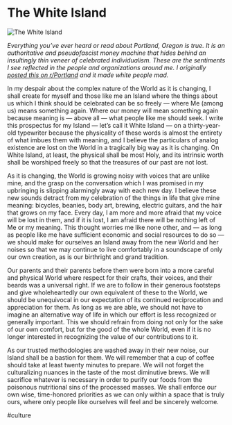 # The White Island

![The White Island](https://i.snap.as/XKiEDGD.jpg)

<!--more-->

*Everything you’ve ever heard or read about Portland, Oregon is true. It is an authoritative and pseudofascist money machine that hides behind an insultingly thin veneer of celebrated individualism. These are the sentiments I see reflected in the people and organizations around me. I originally [posted this on r/Portland](https://www.reddit.com/r/Portland/comments/8jzr8m/the_white_island/) and it made white people mad.*

In my despair about the complex nature of the World as it is changing, I shall create for myself and those like me an Island where the things about us which I think should be celebrated can be so freely — where Me (among us) means something again. Where our money will mean something again because meaning is — above all — what people like me should seek. I write this prospectus for my Island — let’s call it White Island — on a thirty-year-old typewriter because the physicality of these words is almost the entirety of what imbues them with meaning, and I believe the particulars of analog existence are lost on the World in a tragically big way as it is changing. On White Island, at least, the physical shall be most Holy, and its intrinsic worth shall be worshiped freely so that the treasures of our past are not lost.

As it is changing, the World is growing noisy with voices that are unlike mine, and the grasp on the conversation which I was promised in my upbringing is slipping alarmingly away with each new day. I believe these new sounds detract from my celebration of the things in life that give mine meaning: bicycles, beanies, body art, brewing, electric guitars, and the hair that grows on my face. Every day, I am more and more afraid that my voice will be lost in them, and if it is lost, I am afraid there will be nothing left of Me or my meaning. This thought worries me like none other, and — as long as people like me have sufficient economic and social resources to do so — we should make for ourselves an Island away from the new World and her noises so that we may continue to live comfortably in a soundscape of only our own creation, as is our birthright and grand tradition.

Our parents and their parents before them were born into a more careful and physical World where respect for their crafts, their voices, and their beards was a universal right. If we are to follow in their generous footsteps and give wholeheartedly our own equivalent of these to the World, we should be unequivocal in our expectation of its continued reciprocation and appreciation for them. As long as we are able, we should not have to imagine an alternative way of life in which our effort is less recognized or generally important. This we should refrain from doing not only for the sake of our own comfort, but for the good of the whole World, even if it is no longer interested in recognizing the value of our contributions to it.

As our trusted methodologies are washed away in their new noise, our Island shall be a bastion for them. We will remember that a cup of coffee should take at least twenty minutes to prepare. We will not forget the culturalizing nuances in the taste of the most diminutive brews. We will sacrifice whatever is necessary in order to purify our foods from the poisonous nutritional sins of the processed masses. We shall enforce our own wise, time-honored priorities as we can only within a space that is truly ours, where only people like ourselves will feel and be sincerely welcome.

#culture